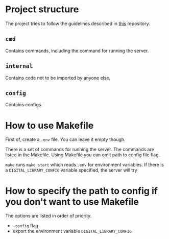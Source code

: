 # Project structure

The project tries to follow the guidelines described in [this](https://github.com/golang-standards/project-layout) repository.

## `cmd`

Contains commands, including the command for running the server.

## `internal`

Contains code not to be imported by anyone else.

## `config`

Contains configs.

# How to use Makefile

First of, create a `.env` file. You can leave it empty though.

There is a set of commands for running the server. The commands are listed in the Makefile. Using Makefile you can omit path to config file flag.

`make` runs `make start` which reads `.env` for environment variables. If there is a `DIGITAL_LIBRARY_CONFIG` variable specified, the server will try 

# How to specify the path to config if you don't want to use Makefile

The options are listed in order of priority.
- `-config` flag
- export the environment variable `DIGITAL_LIBRARY_CONFIG`
